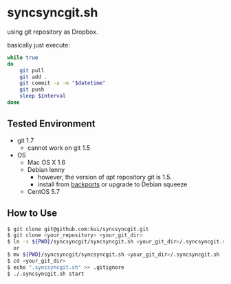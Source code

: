# syncsyncgit.sh

using git repository as Dropbox.

basically just execute:

```sh
while true
do 
	git pull
	git add .
	git commit -a -m "$datetime"
	git push
	sleep $interval
done
```

## Tested Environment

* git 1.7
	* cannot work on git 1.5
* OS
	* Mac OS X 1.6
	* Debian lenny 
		* however, the version of apt repository git is 1.5.
		* install from [backports](http://backports-master.debian.org/Instructions/) or upgrade to Debian squeeze
	* CentOS 5.7

## How to Use

```sh
$ git clone git@github.com:kui/syncsyncgit.git
$ git clone <your_repository> <your_git_dir>
$ ln -s ${PWD}/syncsyncgit/syncsyncgit.sh <your_git_dir>/.syncsyncgit.sh
  or
$ mv ${PWD}/syncsyncgit/syncsyncgit.sh <your_git_dir>/.syncsyncgit.sh
$ cd <your_git_dir>
$ echo ".syncsyncgit.sh" >> .gitignore
$ ./.syncsyncgit.sh start
```
